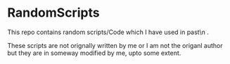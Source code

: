# RandomScripts
<p>
This repo contains random scripts/Code which I have used in past\n .
</p>
<p>
These scripts are not orignally written by me or I am not the origanl author but they are in someway modified by me, upto some extent.
</p>
